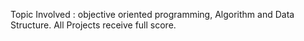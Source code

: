 Topic Involved : objective oriented programming, Algorithm and Data Structure.
All Projects receive full score.